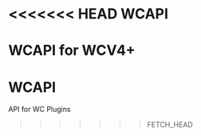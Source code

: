 <<<<<<< HEAD
WCAPI
=====

WCAPI for WCV4+
=======
WCAPI
=====

API for WC Plugins
>>>>>>> FETCH_HEAD
